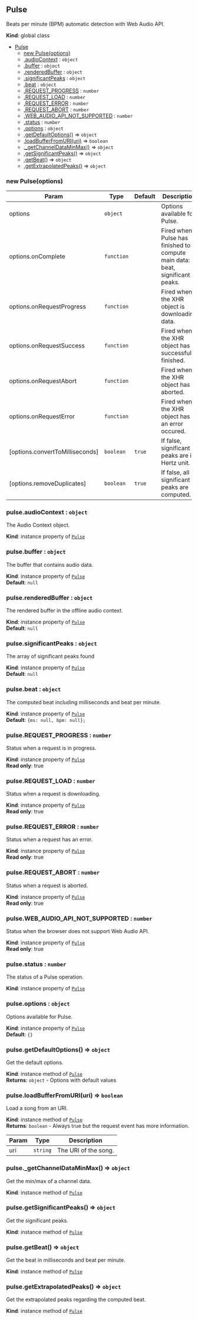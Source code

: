 <a name="Pulse"></a>
## Pulse
Beats per minute (BPM) automatic detection with Web Audio API.

**Kind**: global class  

* [Pulse](#Pulse)
  * [new Pulse(options)](#new_Pulse_new)
  * [.audioContext](#Pulse#audioContext) : <code>object</code>
  * [.buffer](#Pulse#buffer) : <code>object</code>
  * [.renderedBuffer](#Pulse#renderedBuffer) : <code>object</code>
  * [.significantPeaks](#Pulse#significantPeaks) : <code>object</code>
  * [.beat](#Pulse#beat) : <code>object</code>
  * [.REQUEST_PROGRESS](#Pulse#REQUEST_PROGRESS) : <code>number</code>
  * [.REQUEST_LOAD](#Pulse#REQUEST_LOAD) : <code>number</code>
  * [.REQUEST_ERROR](#Pulse#REQUEST_ERROR) : <code>number</code>
  * [.REQUEST_ABORT](#Pulse#REQUEST_ABORT) : <code>number</code>
  * [.WEB_AUDIO_API_NOT_SUPPORTED](#Pulse#WEB_AUDIO_API_NOT_SUPPORTED) : <code>number</code>
  * [.status](#Pulse#status) : <code>number</code>
  * [.options](#Pulse#options) : <code>object</code>
  * [.getDefaultOptions()](#Pulse#getDefaultOptions) ⇒ <code>object</code>
  * [.loadBufferFromURI(uri)](#Pulse#loadBufferFromURI) ⇒ <code>boolean</code>
  * [._getChannelDataMinMax()](#Pulse#_getChannelDataMinMax) ⇒ <code>object</code>
  * [.getSignificantPeaks()](#Pulse#getSignificantPeaks) ⇒ <code>object</code>
  * [.getBeat()](#Pulse#getBeat) ⇒ <code>object</code>
  * [.getExtrapolatedPeaks()](#Pulse#getExtrapolatedPeaks) ⇒ <code>object</code>

<a name="new_Pulse_new"></a>
### new Pulse(options)

| Param | Type | Default | Description |
| --- | --- | --- | --- |
| options | <code>object</code> |  | Options available for Pulse. |
| options.onComplete | <code>function</code> |  | Fired when Pulse has finished to compute main data: beat, significant peaks. |
| options.onRequestProgress | <code>function</code> |  | Fired when the XHR object is downloading data. |
| options.onRequestSuccess | <code>function</code> |  | Fired when the XHR object has successfully finished. |
| options.onRequestAbort | <code>function</code> |  | Fired when the XHR object has aborted. |
| options.onRequestError | <code>function</code> |  | Fired when the XHR object has an error occured. |
| [options.convertToMilliseconds] | <code>boolean</code> | <code>true</code> | If false, significant peaks are in Hertz unit. |
| [options.removeDuplicates] | <code>boolean</code> | <code>true</code> | If false, all significant peaks are computed. |

<a name="Pulse#audioContext"></a>
### pulse.audioContext : <code>object</code>
The Audio Context object.

**Kind**: instance property of <code>[Pulse](#Pulse)</code>  
<a name="Pulse#buffer"></a>
### pulse.buffer : <code>object</code>
The buffer that contains audio data.

**Kind**: instance property of <code>[Pulse](#Pulse)</code>  
**Default**: <code>null</code>  
<a name="Pulse#renderedBuffer"></a>
### pulse.renderedBuffer : <code>object</code>
The rendered buffer in the offline audio context.

**Kind**: instance property of <code>[Pulse](#Pulse)</code>  
**Default**: <code>null</code>  
<a name="Pulse#significantPeaks"></a>
### pulse.significantPeaks : <code>object</code>
The array of significant peaks found

**Kind**: instance property of <code>[Pulse](#Pulse)</code>  
**Default**: <code>null</code>  
<a name="Pulse#beat"></a>
### pulse.beat : <code>object</code>
The computed beat including milliseconds and beat per minute.

**Kind**: instance property of <code>[Pulse](#Pulse)</code>  
**Default**: <code>{ms: null, bpm: null};</code>  
<a name="Pulse#REQUEST_PROGRESS"></a>
### pulse.REQUEST_PROGRESS : <code>number</code>
Status when a request is in progress.

**Kind**: instance property of <code>[Pulse](#Pulse)</code>  
**Read only**: true  
<a name="Pulse#REQUEST_LOAD"></a>
### pulse.REQUEST_LOAD : <code>number</code>
Status when a request is downloading.

**Kind**: instance property of <code>[Pulse](#Pulse)</code>  
**Read only**: true  
<a name="Pulse#REQUEST_ERROR"></a>
### pulse.REQUEST_ERROR : <code>number</code>
Status when a request has an error.

**Kind**: instance property of <code>[Pulse](#Pulse)</code>  
**Read only**: true  
<a name="Pulse#REQUEST_ABORT"></a>
### pulse.REQUEST_ABORT : <code>number</code>
Status when a request is aborted.

**Kind**: instance property of <code>[Pulse](#Pulse)</code>  
**Read only**: true  
<a name="Pulse#WEB_AUDIO_API_NOT_SUPPORTED"></a>
### pulse.WEB_AUDIO_API_NOT_SUPPORTED : <code>number</code>
Status when the browser does not support Web Audio API.

**Kind**: instance property of <code>[Pulse](#Pulse)</code>  
**Read only**: true  
<a name="Pulse#status"></a>
### pulse.status : <code>number</code>
The status of a Pulse operation.

**Kind**: instance property of <code>[Pulse](#Pulse)</code>  
<a name="Pulse#options"></a>
### pulse.options : <code>object</code>
Options available for Pulse.

**Kind**: instance property of <code>[Pulse](#Pulse)</code>  
**Default**: <code>{}</code>  
<a name="Pulse#getDefaultOptions"></a>
### pulse.getDefaultOptions() ⇒ <code>object</code>
Get the default options.

**Kind**: instance method of <code>[Pulse](#Pulse)</code>  
**Returns**: <code>object</code> - Options with default values  
<a name="Pulse#loadBufferFromURI"></a>
### pulse.loadBufferFromURI(uri) ⇒ <code>boolean</code>
Load a song from an URI.

**Kind**: instance method of <code>[Pulse](#Pulse)</code>  
**Returns**: <code>boolean</code> - Always true but the request event has more information.  

| Param | Type | Description |
| --- | --- | --- |
| uri | <code>string</code> | The URI of the song. |

<a name="Pulse#_getChannelDataMinMax"></a>
### pulse._getChannelDataMinMax() ⇒ <code>object</code>
Get the min/max of a channel data.

**Kind**: instance method of <code>[Pulse](#Pulse)</code>  
<a name="Pulse#getSignificantPeaks"></a>
### pulse.getSignificantPeaks() ⇒ <code>object</code>
Get the significant peaks.

**Kind**: instance method of <code>[Pulse](#Pulse)</code>  
<a name="Pulse#getBeat"></a>
### pulse.getBeat() ⇒ <code>object</code>
Get the beat in milliseconds and beat per minute.

**Kind**: instance method of <code>[Pulse](#Pulse)</code>  
<a name="Pulse#getExtrapolatedPeaks"></a>
### pulse.getExtrapolatedPeaks() ⇒ <code>object</code>
Get the extrapolated peaks regarding the computed beat.

**Kind**: instance method of <code>[Pulse](#Pulse)</code>  
